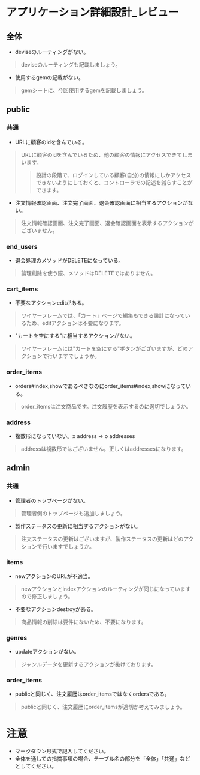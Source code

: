 # アプリケーション詳細設計_レビュー

## 全体
- deviseのルーティングがない。
> deviseのルーティングも記載しましょう。
- 使用するgemの記載がない。
> gemシートに、今回使用するgemを記載しましょう。


## public
### 共通
- URLに顧客のidを含んでいる。
> URLに顧客のidを含んでいるため、他の顧客の情報にアクセスできてしまいます。
> > 設計の段階で、ログインしている顧客(自分)の情報にしかアクセスできないようにしておくと、コントローラでの記述を減らすことができます。
- 注文情報確認画面、注文完了画面、退会確認画面に相当するアクションがない。
> 注文情報確認画面、注文完了画面、退会確認画面を表示するアクションがございません。

### end_users
- 退会処理のメソッドがDELETEになっている。
> 論理削除を使う際、メソッドはDELETEではありません。
 
### cart_items
- 不要なアクションeditがある。
> ワイヤーフレームでは、「カート」ページで編集もできる設計になっているため、editアクションは不要になります。
- "カートを空にする"に相当するアクションがない。
> ワイヤーフレームには"カートを空にする"ボタンがございますが、どのアクションで行いますでしょうか。
 
### order_items
- orders#index,showであるべきなのにorder_items#index,showになっている。
> order_itemsは注文商品です。注文履歴を表示するのに適切でしょうか。

### address
- 複数形になっていない。x address → o addresses
> addressは複数形ではございません。正しくはaddressesになります。


## admin
### 共通
- 管理者のトップページがない。
> 管理者側のトップページも追加しましょう。
- 製作ステータスの更新に相当するアクションがない。
> 注文ステータスの更新はございますが、製作ステータスの更新はどのアクションで行いますでしょうか。

### items
- newアクションのURLが不適当。
> newアクションとindexアクションのルーティングが同じになっていますので修正しましょう。
- 不要なアクションdestroyがある。
> 商品情報の削除は要件にないため、不要になります。

### genres
- updateアクションがない。
> ジャンルデータを更新するアクションが抜けております。

### order_items
- publicと同じく、注文履歴はorder_itemsではなくordersである。
> publicと同じく、注文履歴にorder_itemsが適切か考えてみましょう。

# 注意
* マークダウン形式で記入してください。
* 全体を通しての指摘事項の場合、テーブル名の部分を「全体」「共通」などとしてください。

